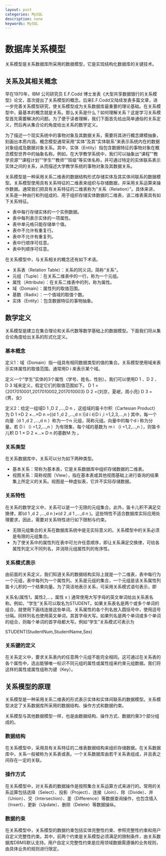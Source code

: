```yaml
---
layout: post
categories: MySQL
description: none
keywords: MySQL
---
```

# 数据库关系模型
关系模型是关系数据库所采用的数据模型，它是实现结构化数据库的关键技术。

## 关系及其相关概念
早在1970年，IBM 公司研究员 E.F.Codd 博士发表《大型共享数据银行的关系模型》论文，首次提出了关系模型的概念。后来E.F.Codd又陆续发表多篇文章，进一步完善关系模型研究，使关系模型成为关系数据库最重要的理论基础。在关系模型中，最基本的概念就是关系。那么关系是什么？如何理解关系？这是学习关系模型首先需要解决的问题。为了便于读者理解，我们下面首先给出简单通俗的关系定义，然后再从集合论的角度给出关系的数学定义。

为了描述一个现实系统中的事物对象及其数据关系，需要将其进行概念建模抽象，刻画出本质内涵。概念模型通常采用“实体”及其“实体联系”来表示系统内在的数据对象组成及数据对象关系。其中，实体（Entity）指包含数据特征的事物对象在概念模型世界中的抽象名称。例如，在大学教学系统中，我们可以抽象出“课程”“教学资源”“课程计划”“学生”“教师”“班级”等实体名称，并可通过特定的实体联系表示实体之间的关系，从而描述大学教学系统的事物对象及其数据关系。

关系模型是一种采用关系二维表的数据结构形式存储实体及其实体间联系的数据模型。关系模型使用具有关系特征的二维表来组织与存储数据，并采用关系运算来操作数据。通常我们把具有关系特征的二维表称为“关系（Relation）”。具体来讲，关系是一种由行和列组成的、用于组织存储实体数据的二维表，该二维表需具有如下关系特征。
- 表中每行存储实体的一个实例数据。
- 表中每列表示实体的一项属性。
- 表中单元格只能存储单个值。
- 表中不允许有重复行。
- 表中不允许有重复列。
- 表中行顺序可任意。
- 表中列顺序可任意。

在关系模型中，与关系相关的概念还有如下术语。
- 关系表（Relation Table）：关系的同义词，简称“关系”。
- 元组（Tuple）：在关系二维表中的一行，称为一个元组。
- 属性（Attribute）：在关系二维表中的列，称为属性。
- 域（Domain）：属性列的取值范围。
- 基数（Radix）：一个值域的取值个数。
- 实体（Entity）：包含数据特征的事物抽象。

## 数学定义
关系模型是建立在集合理论和关系代数等数学基础上的数据模型。下面我们将从集合论角度给出关系的形式化定义。

### 基本概念
定义1：域（Domain）指一组具有相同数据类型的值的集合。关系模型使用域来表示实体属性的取值范围。通常用D i 来表示某个域。

定义一个“学生”实体的3个属性（学号、姓名、性别）。我们可以使用D 1 、D 2 、D 3 域来定义，假定它们的取值范围如下。
D 1 ={2017010001,2017010002,2017010003}
D 2 ={刘京，夏岷，周小亮}
D 3 ={男，女}

定义2：给定一组域D 1 ,D 2 ,…,D n ，这组域的笛卡尔积（Cartesian Product）为
D 1 ×D 2 ×…×D n ={(d 1 ,d 2 ,…,d n )|d i ∈D i ,i =1,2,3,…,n }
其中，每一个向量（d 1 ,d 2 ,…,d n ）称为一个n 元组，简称元组。向量中的每个d i 称为分量。若 D i （i =1,2,…,n ）为有限集，每个域的基数为 m i （i =1,2,…,n ），则笛卡儿积 D 1 × D 2 ×…× D n 的基数M 为 。

### 关系类型

在关系数据库中，关系可以分为如下两种类型。
- 基本关系：常称为基本表，它是关系数据库中组织存储数据的二维表。
- 视图关系：简称视图（View），指在基本表或其他视图基础上进行查询的结果集上所定义的关系。视图是一种虚拟表，它并不实际存储数据。

### 关系特性

在关系的数学定义中，关系可以是一个无限的元组集合。此外，笛卡儿积不满足交换律，即(d 1 ,d 2 ,…,d n )≠(d 2 ,d 1 ,…,d n )。这些特性不适合数据库实际应用处理要求，因此，需要对关系特性进行如下限制与约束。
- 无限元组集合的关系在数据库系统中是无实际意义的。关系模型中的关系必须是有限的元组集合。
- 为了使关系中的属性列在表中可允许任意顺序，即让关系满足交换律，可给各属性列定义不同列名，并消除元组属性列的有序性。

### 关系模式表示
由前面的关系定义，我们知道关系的数据结构实际上就是一个二维表，表中每行为一个元组，表中每列为一个属性列。关系是元组的集合，一个元组是该关系属性列笛卡儿积的一个结果向量。为了简洁地表示关系，可采用关系模式语句表示，即

关系名(属性1，属性2,…，属性 x )
通常使用大写字母的英文单词给出关系表名称。例如，“学生”关系可以取名为STUDENT。如果关系表名是两个或多个单词的组合，就使用下画线连接这些单词。关系属性的各个列名放入圆括号中，使用逗号分隔。同样列名也使用英文单词，其首字母大写。如果列名是两个单词或多个单词的组合，则每个单词的首字母都大写。例如“学生”关系模式可表示为

STUDENT(StudentNum,StudentName,Sex)

### 关系键的定义
在关系定义中，要求关系表内的任意两个元组不能完全相同。这可通过在关系表的各个属性中，选出能够唯一标识不同元组的属性或属性组来约束元组数据。我们将这样的属性或属性组称为键（Key）。

## 关系模型的原理
关系模型是一种采用关系二维表的形式表示实体和实体间联系的数据模型。关系模型决定了关系数据库所采用的数据结构、操作方式和数据约束。

关系模型与其他数据模型一样，也是由数据结构、操作方式、数据约束3个部分组成的。

### 数据结构
在关系模型中，采用具有关系特征的二维表数据结构来组织存储数据。在关系数据库中，关系一般被称为关系表或表。一个关系数据库由若干关系表组成，并且表之间存在一定的关联。

### 操作方式
在关系模型中，对关系表的数据操作是按照集合关系运算方式来进行的。常用的关系运算包括选择（Select）、投影（Project）、连接（Join）、除（Divide）、并（Union）、交（Intersection）、差（Difference）等数据查询操作，也包含插入（Insert）、更新（Update）、删除（Delete）等数据操纵。

### 数据约束
在关系模型中，关系模型的数据约束包括实体完整性约束、参照完整性约束和用户自定义完整性约束。其中，前两个约束是关系模型必须满足的限制条件，由关系数据库DBMS默认支持。用户自定义完整性约束是应用领域数据需遵循的业务规则，由具体业务的规则进行限定。





